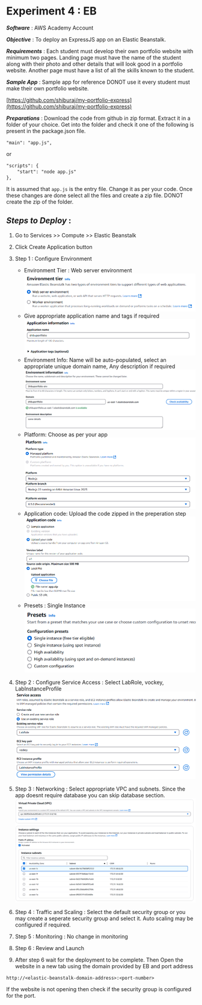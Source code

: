 # Experiment 4 : EB

***Software*** : AWS Academy Account

***Objective*** : To deploy an ExpressJS app on an Elastic Beanstalk. 

***Requirements*** : Each student must develop their own portfolio website with minimum two pages. Landing page must have the name of the student along with their photo and other details that will look good in a portfolio website. Another page must have a list of all the skills known to the student.

***Sample App*** : Sample app for reference DONOT use it every student must make their own portfolio website.

[https://github.com/shiburaj/my-portfolio-express](https://github.com/shiburaj/my-portfolio-express)

***Preparations*** : Download the code from github in zip format. Extract it in a folder of your choice. Get into the folder and check it one of the following is present in the package.json file.

```
"main": "app.js",

```
or
```
"scripts": {
    "start": "node app.js"
},

```
It is assumed that `app.js` is the entry file. Change it as per your code. Once these changes are done select all the files and create a zip file. DONOT create the zip of the folder.

## ***Steps to Deploy*** :
1. Go to Services >> Compute >> Elastic Beanstalk
2. Click Create Application button
3. Step 1 : Configure Environment
   - Environment Tier : Web server environment
![sep1](./img/eb1.1.png)
   - Give appropriate application name and tags if required
![sep2](./img/eb1.2.png)
   - Environment Info: Name will be auto-populated, select an appropriate unique domain name, Any description if required
![sep1](./img/eb1.3.png)
   - Platform: Choose as per your app
![sep1](./img/eb1.4.png)
   - Application code: Upload the code zipped in the preperation step
![sep1](./img/eb1.5.png)
   - Presets : Single Instance
![sep1](./img/eb1.6.png)

4. Step 2 : Configure Service Access : Select LabRole, vockey, LabInstanceProfile
![sep1](./img/eb2.png)
5. Step 3 : Networking : Select appropriate VPC and subnets. Since the app doesnt require database you can skip database section.
![sep1](./img/eb3.png)
6. Step 4 : Traffic and Scaling : Select the default security group or you may create a seperate security group and select it. Auto scaling may be configured if required.
7. Step 5 : Monitoring : No change in monitoring
8. Step 6 : Review and Launch

9.  After step 6 wait for the deployment to be complete. Then Open the website in a new tab using the domain provided by EB and port address 
```
http://<elastic-beanstalk-domain-address>:<port-number>
```
If the website is not opening then check if the security group is configured for the port.